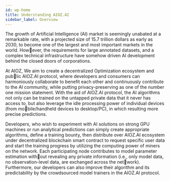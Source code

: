 ```yaml
---
id: wp-home
title: Understanding AIOZ.AI
sidebar_label: Overview
---
```


The growth of Artificial Intelligence (AI) market is seemingly unabated at a remarkable rate, with a projected size of 15.7 trillion dollars as early as 2030, to become one of
the largest and most important markets in the world. However, the requirements for large annotated datasets, and a complex technical infrastructure have somehow driven AI
development behind the closed doors of corporations.

At AIOZ, We aim to create a decentralized Optimization ecosystem and public AIOZ.AI protocol, where developers and consumers can harmoniously collaborate to benefit
each other and continuously contribute to the AI community, while putting privacy-preserving as one of the number one mission statement. With the aid of AIOZ.AI protocol, the AI algorithms not only can be trained on the untapped private data that it never has access to, but also leverage
the idle processing power of individual devices (from mobile/handheld devices to desktop/PC), in which resulting more precise predictions.

Developers, who wish to experiment with AI solutions on strong GPU machines or run analytical predictions can simply create appropriate algorithms, define a training bounty, then distribute over AIOZ.AI ecosystem under decentralized blockchain smart contract to request specific user
data and start the training progress by utilizing the computing power of miners on the network. Each participating node contributes to model parameter estimation without revealing any private information (i.e., only model data, no observation-level data, are exchanged across the network). Furthermore, our developers can also improve their algorithm and its predictability by the crowdsourced model trainers in the AIOZ.AI protocol.
